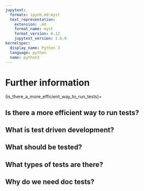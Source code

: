 ```yaml
---
jupytext:
  formats: ipynb,md:myst
  text_representation:
    extension: .md
    format_name: myst
    format_version: 0.12
    jupytext_version: 1.6.0
kernelspec:
  display_name: Python 3
  language: python
  name: python3
---
```


# Further information

(is_there_a_more_efficient_way_to_run_tests)=
## Is there a more efficient way to run tests?

## What is test driven development?

## What should be tested?

## What types of tests are there?

## Why do we need doc tests?
